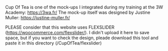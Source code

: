 Cup Of Tea is one of the mock-ups I integrated during my training at the 3W Academy: https://3wa.fr/
The mock-up itself was designed by Justine Muller: https://justine-muller.fr/

PLEASE consider that this website uses FLEXSLIDER (https://woocommerce.com/flexslider/).
I didn't upload it here to save space, but if you want to check the design,
pleade download this tool and paste it in this directory (/CupOfTea/flexslider)
